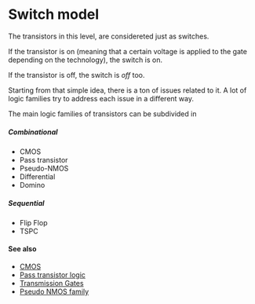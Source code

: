 # Switch model
The transistors in this level, are considereted just as switches. 

If the transistor is on (meaning that a certain voltage is applied to the gate depending on the technology), the switch is on. 

If the transistor is off, the switch is *off*  too.

Starting from that simple idea, there is a ton of issues related to it. A lot of logic families try to address each issue in a different way.

The main logic families of transistors can be subdivided in

##### Combinational
- CMOS 
- Pass transistor
- Pseudo-NMOS
- Differential
- Domino

##### Sequential
- Flip Flop
- TSPC


#### See also
- [CMOS](cmos.md)
- [Pass transistor logic](pass-transistor-logic.md)
- [Transmission Gates](transmission-gates.md)
- [Pseudo NMOS family](pseudo-nmos-family.md)




